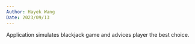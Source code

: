 ```yaml
---
Author: Hayek Wang
Date: 2023/09/13
---
```


Application simulates blackjack game and advices player the best choice.